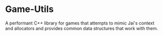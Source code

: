 # Game-Utils
A performant C++ library for games that attempts to mimic Jai's context and allocators and provides common data structures that work with them. 
